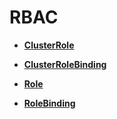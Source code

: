 # RBAC<a name="cce_02_0284"></a>

-   **[ClusterRole](ClusterRole.md)**  

-   **[ClusterRoleBinding](ClusterRoleBinding.md)**  

-   **[Role](Role.md)**  

-   **[RoleBinding](RoleBinding.md)**  


